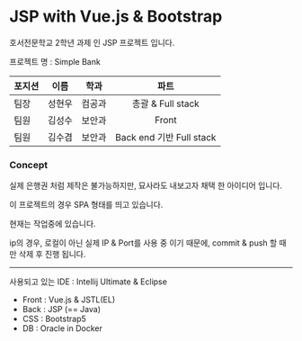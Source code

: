 # JSP with Vue.js & Bootstrap
호서전문학교 2학년 과제 인 JSP 프로젝트 입니다.

프로젝트 명 : Simple Bank

| 포지션 | 이름 | 학과 | 파트 |
|:--|:--:|:--:|:--:|
| 팀장 | 성현우 | 컴공과 | 총괄 & Full stack|
| 팀원 | 김성수 | 보안과 | Front |
| 팀원 | 김수겸 | 보안과 | Back end 기반 Full stack |

### Concept

실제 은행권 처럼 제작은 불가능하지만, 묘사라도 내보고자 채택 한 아이디어 입니다.

이 프로젝트의 경우 SPA 형태를 띄고 있습니다.

현재는 작업중에 있습니다.

ip의 경우, 로컬이 아닌 실제 IP & Port를 사용 중 이기 때문에, commit & push 할 때만 삭제 후 진행 됩니다.

-----------------------------------
사용되고 있는 IDE : Intellij Ultimate & Eclipse

- Front : Vue.js & JSTL(EL)
- Back : JSP (== Java)
- CSS : Bootstrap5
- DB : Oracle in Docker
